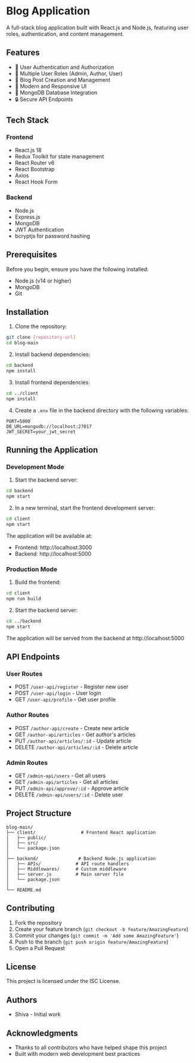 # Blog Application

A full-stack blog application built with React.js and Node.js, featuring user roles, authentication, and content management.

## Features

- 🔐 User Authentication and Authorization
- 👥 Multiple User Roles (Admin, Author, User)
- 📝 Blog Post Creation and Management
- 🎨 Modern and Responsive UI
- 💾 MongoDB Database Integration
- 🔒 Secure API Endpoints

## Tech Stack

### Frontend
- React.js 18
- Redux Toolkit for state management
- React Router v6
- React Bootstrap
- Axios
- React Hook Form

### Backend
- Node.js
- Express.js
- MongoDB
- JWT Authentication
- bcryptjs for password hashing

## Prerequisites

Before you begin, ensure you have the following installed:
- Node.js (v14 or higher)
- MongoDB
- Git

## Installation

1. Clone the repository:
```bash
git clone [repository-url]
cd blog-main
```

2. Install backend dependencies:
```bash
cd backend
npm install
```

3. Install frontend dependencies:
```bash
cd ../client
npm install
```

4. Create a `.env` file in the backend directory with the following variables:
```env
PORT=5000
DB_URL=mongodb://localhost:27017
JWT_SECRET=your_jwt_secret
```

## Running the Application

### Development Mode

1. Start the backend server:
```bash
cd backend
npm start
```

2. In a new terminal, start the frontend development server:
```bash
cd client
npm start
```

The application will be available at:
- Frontend: http://localhost:3000
- Backend: http://localhost:5000

### Production Mode

1. Build the frontend:
```bash
cd client
npm run build
```

2. Start the backend server:
```bash
cd ../backend
npm start
```

The application will be served from the backend at http://localhost:5000

## API Endpoints

### User Routes
- POST `/user-api/register` - Register new user
- POST `/user-api/login` - User login
- GET `/user-api/profile` - Get user profile

### Author Routes
- POST `/author-api/create` - Create new article
- GET `/author-api/articles` - Get author's articles
- PUT `/author-api/articles/:id` - Update article
- DELETE `/author-api/articles/:id` - Delete article

### Admin Routes
- GET `/admin-api/users` - Get all users
- GET `/admin-api/articles` - Get all articles
- PUT `/admin-api/approve/:id` - Approve article
- DELETE `/admin-api/users/:id` - Delete user

## Project Structure

```
blog-main/
├── client/                 # Frontend React application
│   ├── public/
│   ├── src/
│   └── package.json
│
├── backend/               # Backend Node.js application
│   ├── APIs/             # API route handlers
│   ├── Middlewares/      # Custom middleware
│   ├── server.js         # Main server file
│   └── package.json
│
└── README.md
```

## Contributing

1. Fork the repository
2. Create your feature branch (`git checkout -b feature/AmazingFeature`)
3. Commit your changes (`git commit -m 'Add some AmazingFeature'`)
4. Push to the branch (`git push origin feature/AmazingFeature`)
5. Open a Pull Request

## License

This project is licensed under the ISC License.

## Authors

- Shiva - Initial work

## Acknowledgments

- Thanks to all contributors who have helped shape this project
- Built with modern web development best practices
